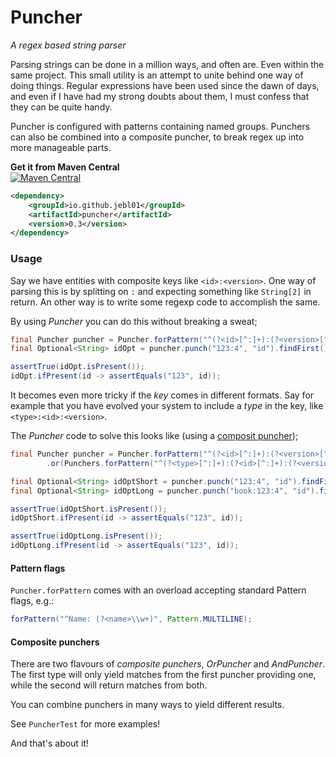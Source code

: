 # Puncher
*A regex based string parser*

Parsing strings can be done in a million ways, and often are. Even within the same project.
This small utility is an attempt to unite behind one way of doing things.
Regular expressions have been used since the dawn of days, and even if I have had my strong doubts about them, I must confess that they can be quite handy.

Puncher is configured with patterns containing named groups. Punchers can also be combined into a composite puncher, to break regex up into more manageable parts.

**Get it from Maven Central**<br>
[![Maven Central](https://img.shields.io/maven-central/v/io.github.jebl01/puncher.svg?label=Maven%20Central)](https://search.maven.org/search?q=g:io.github.jebl01%20AND%20a:puncher)

```xml
<dependency>
    <groupId>io.github.jebl01</groupId>
    <artifactId>puncher</artifactId>
    <version>0.3</version>
</dependency>
```

### Usage
Say we have entities with composite keys like `<id>:<version>`. One way of parsing this is by splitting on `:` and expecting something like `String[2]` in return.
An other way is to write some regexp code to accomplish the same.

By using *Puncher* you can do this without breaking a sweat;

```java
final Puncher puncher = Puncher.forPattern("^(?<id>[^:]+):(?<version>[^:]+)$");
final Optional<String> idOpt = puncher.punch("123:4", "id").findFirst();

assertTrue(idOpt.isPresent());
idOpt.ifPresent(id -> assertEquals("123", id));
```

It becomes even more tricky if the *key* comes in different formats. Say for example that you have evolved your system to include a *type* in the key, like `<type>:<id>:<version>`.

The *Puncher* code to solve this looks like (using a [composit puncher](composite-punchers));

```java
final Puncher puncher = Puncher.forPattern("^(?<id>[^:]+):(?<version>[^:]+)$")
        .or(Punchers.forPattern("^(?<type>[^:]+):(?<id>[^:]+):(?<version>[^:]+)$"));

final Optional<String> idOptShort = puncher.punch("123:4", "id").findFirst();
final Optional<String> idOptLong = puncher.punch("book:123:4", "id").findFirst();

assertTrue(idOptShort.isPresent());
idOptShort.ifPresent(id -> assertEquals("123", id));

assertTrue(idOptLong.isPresent());
idOptLong.ifPresent(id -> assertEquals("123", id));
```
#### Pattern flags
`Puncher.forPattern` comes with an overload accepting standard Pattern flags, e.g.:
```java
forPattern("^Name: (?<name>\\w+)", Pattern.MULTILINE);
```
 
#### Composite punchers
There are two flavours of *composite punchers*, *OrPuncher* and *AndPuncher*.
The first type will only yield matches from the first puncher providing one, while the second will return matches from both.

You can combine punchers in many ways to yield different results.

See `PuncherTest` for more examples!

And that's about it!
